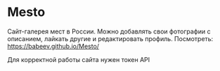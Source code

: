 # Mesto
Сайт-галерея мест в России. Можно добавлять свои фотографии с описанием, лайкать другие и редактировать профиль.
Посмотреть: https://babeev.github.io/Mesto/

Для корректной работы сайта нужен токен API
